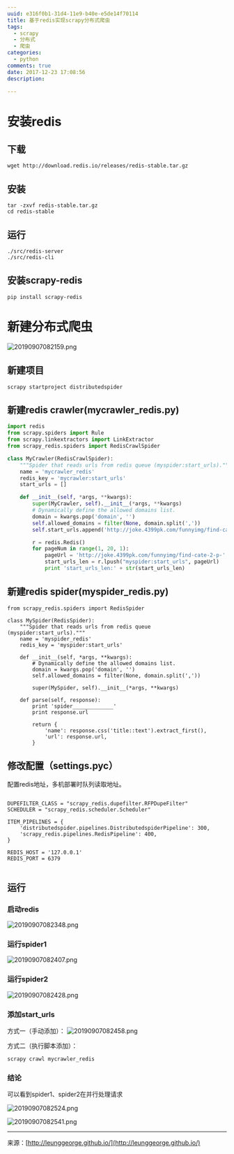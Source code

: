 ```yaml
---
uuid: e316f0b1-31d4-11e9-b40e-e5de14f70114
title: 基于redis实现scrapy分布式爬虫
tags:
  - scrapy
  - 分布式
  - 爬虫
categories:
  - python
comments: true
date: 2017-12-23 17:08:56
description:

---
```


# 安装redis

## 下载

```shell
wget http://download.redis.io/releases/redis-stable.tar.gz
```

## 安装

```shell
tar -zxvf redis-stable.tar.gz
cd redis-stable
```
<!--more-->

## 运行

```shell
./src/redis-server
./src/redis-cli
```

## 安装scrapy-redis

```shell
pip install scrapy-redis
```

# 新建分布式爬虫

![20190907082159.png](source/_posts/assets/images/20190907082159.png)

## 新建项目

```shell
scrapy startproject distributedspider
```

## 新建redis crawler(mycrawler_redis.py)

```python
import redis
from scrapy.spiders import Rule
from scrapy.linkextractors import LinkExtractor
from scrapy_redis.spiders import RedisCrawlSpider

class MyCrawler(RedisCrawlSpider):
    """Spider that reads urls from redis queue (myspider:start_urls)."""
    name = 'mycrawler_redis'
    redis_key = 'mycrawler:start_urls'
    start_urls = []

    def __init__(self, *args, **kwargs):
        super(MyCrawler, self).__init__(*args, **kwargs)
        # Dynamically define the allowed domains list.
        domain = kwargs.pop('domain', '')
        self.allowed_domains = filter(None, domain.split(','))
        self.start_urls.append('http://joke.4399pk.com/funnyimg/find-cate-2.html')

        r = redis.Redis()
        for pageNum in range(1, 20, 1):
            pageUrl = 'http://joke.4399pk.com/funnyimg/find-cate-2-p-' + str(pageNum) + '.html'
            start_urls_len = r.lpush("myspider:start_urls", pageUrl)
            print 'start_urls_len:' + str(start_urls_len)

```

## 新建redis spider(myspider_redis.py)
```
from scrapy_redis.spiders import RedisSpider

class MySpider(RedisSpider):
    """Spider that reads urls from redis queue (myspider:start_urls)."""
    name = 'myspider_redis'
    redis_key = 'myspider:start_urls'

    def __init__(self, *args, **kwargs):
        # Dynamically define the allowed domains list.
        domain = kwargs.pop('domain', '')
        self.allowed_domains = filter(None, domain.split(','))

        super(MySpider, self).__init__(*args, **kwargs)

    def parse(self, response):
        print 'spider_____________'
        print response.url

        return {
            'name': response.css('title::text').extract_first(),
            'url': response.url,
        }

```

## 修改配置（settings.pyc）
配置redis地址，多机部署时队列读取地址。

```

DUPEFILTER_CLASS = "scrapy_redis.dupefilter.RFPDupeFilter"
SCHEDULER = "scrapy_redis.scheduler.Scheduler"

ITEM_PIPELINES = {
    'distributedspider.pipelines.DistributedspiderPipeline': 300,
    'scrapy_redis.pipelines.RedisPipeline': 400,
}

REDIS_HOST = '127.0.0.1'
REDIS_PORT = 6379


```

## 运行
### 启动redis

![20190907082348.png](source/_posts/assets/images/20190907082348.png)

### 运行spider1
![20190907082407.png](source/_posts/assets/images/20190907082407.png)

### 运行spider2
![20190907082428.png](source/_posts/assets/images/20190907082428.png)

### 添加start_urls
方式一（手动添加）：
![20190907082458.png](source/_posts/assets/images/20190907082458.png)

方式二（执行脚本添加）：

```
scrapy crawl mycrawler_redis
```

### 结论
可以看到spider1、spider2在并行处理请求

![20190907082524.png](source/_posts/assets/images/20190907082524.png)

![20190907082541.png](source/_posts/assets/images/20190907082541.png)

---
<link rel="stylesheet" href="http://yandex.st/highlightjs/6.1/styles/default.min.css">
<script src="http://yandex.st/highlightjs/6.1/highlight.min.js"></script>
<script>
hljs.tabReplace = ' ';
hljs.initHighlightingOnLoad();
</script>


来源：[http://leunggeorge.github.io/](http://leunggeorge.github.io/)  

